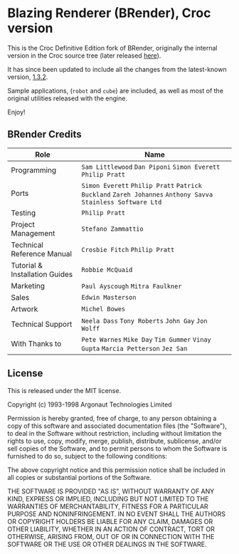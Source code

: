 # Blazing Renderer (BRender), Croc version

This is the Croc Definitive Edition fork of BRender, originally the internal version
in the Croc source tree (later released [here](https://github.com/foone/BRender-1997)).

It has since been updated to include all the changes from the latest-known version,
[1.3.2](https://github.com/foone/BRender-v1.3.2).

Sample applications, (`robot` and `cube`) are included, as well as most of the original
utilities released with the engine.

Enjoy!

## BRender Credits

| Role | Name |
| ---- | ---- |
| Programming | `Sam Littlewood` `Dan Piponi` `Simon Everett` `Philip Pratt` |
| Ports | `Simon Everett` `Philip Pratt` `Patrick Buckland` `Zareh Johannes` `Anthony Savva` `Stainless Software Ltd` |
| Testing | `Philip Pratt` |
| Project Management | `Stefano Zammattio` |
| Technical Reference Manual | `Crosbie Fitch` `Philip Pratt` |
| Tutorial & Installation Guides | `Robbie McQuaid` |
| Marketing | `Paul Ayscough` `Mitra Faulkner` |
| Sales | `Edwin Masterson` |
| Artwork| `Michel Bowes` |
| Technical Support | `Neela Dass` `Tony Roberts` `John Gay` `Jon Wolff` |
| With Thanks to | `Pete Warnes` `Mike Day` `Tim Gummer` `Vinay Gupta` `Marcia Petterson` `Jez San` |

## License

This is released under the MIT license.


Copyright (c) 1993-1998 Argonaut Technologies Limited

Permission is hereby granted, free of charge, to any person obtaining a copy
of this software and associated documentation files (the "Software"), to deal
in the Software without restriction, including without limitation the rights
to use, copy, modify, merge, publish, distribute, sublicense, and/or sell
copies of the Software, and to permit persons to whom the Software is
furnished to do so, subject to the following conditions:

The above copyright notice and this permission notice shall be included in all
copies or substantial portions of the Software.

THE SOFTWARE IS PROVIDED "AS IS", WITHOUT WARRANTY OF ANY KIND, EXPRESS OR
IMPLIED, INCLUDING BUT NOT LIMITED TO THE WARRANTIES OF MERCHANTABILITY,
FITNESS FOR A PARTICULAR PURPOSE AND NONINFRINGEMENT. IN NO EVENT SHALL THE
AUTHORS OR COPYRIGHT HOLDERS BE LIABLE FOR ANY CLAIM, DAMAGES OR OTHER
LIABILITY, WHETHER IN AN ACTION OF CONTRACT, TORT OR OTHERWISE, ARISING FROM,
OUT OF OR IN CONNECTION WITH THE SOFTWARE OR THE USE OR OTHER DEALINGS IN THE
SOFTWARE.

